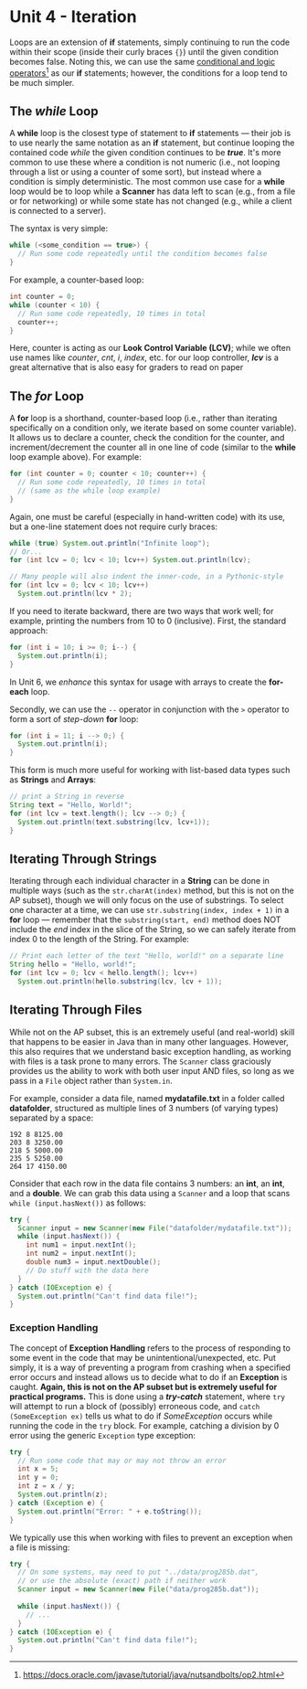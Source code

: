 # Unit 4 - Iteration
Loops are an extension of **if** statements, simply continuing to run the code within their scope 
(inside their curly braces `{}`) until the given condition becomes false. Noting this, we can use
the same [conditional and logic operators](https://docs.oracle.com/javase/tutorial/java/nutsandbolts/op2.html)[^1] 
as our **if** statements; however, the conditions for a loop tend to be much simpler.

## The *while* Loop
A **while** loop is the closest type of statement to **if** statements — their job is to use nearly the 
same notation as an **if** statement, but continue looping the contained code *while* the given condition
continues to be ***true***. It's more common to use these where a condition is not numeric (i.e., not 
looping through a list or using a counter of some sort), but instead where a condition is simply deterministic.
The most common use case for a **while** loop would be to loop while a **Scanner** has data left to scan (e.g., 
from a file or for networking) or while some state has not changed (e.g., while a client is connected to a server).

The syntax is very simple:
```java
while (<some_condition == true>) {
  // Run some code repeatedly until the condition becomes false
}
```

For example, a counter-based loop:
```java
int counter = 0;
while (counter < 10) {
  // Run some code repeatedly, 10 times in total
  counter++;
}
```

Here, counter is acting as our **Look Control Variable (LCV)**; while we often use names like _counter_, _cnt_, _i_, _index_, etc. for our loop controller, ***lcv*** is a great alternative that is also easy for graders to read on paper

## The *for* Loop
A **for** loop is a shorthand, counter-based loop (i.e., rather than iterating specifically on a condition only, we iterate based on some counter variable). It allows us to declare a counter, check the condition for the counter, and increment/decrement the counter all in one line of code (similar to the **while** loop example above). For example:
```java
for (int counter = 0; counter < 10; counter++) {
  // Run some code repeatedly, 10 times in total 
  // (same as the while loop example)
}
```

Again, one must be careful (especially in hand-written code) with its use, but a one-line statement does not require curly braces:
```java
while (true) System.out.println("Infinite loop");
// Or...
for (int lcv = 0; lcv < 10; lcv++) System.out.println(lcv);

// Many people will also indent the inner-code, in a Pythonic-style
for (int lcv = 0; lcv < 10; lcv++)
  System.out.println(lcv * 2);
```

If you need to iterate backward, there are two ways that work well; for example, printing the numbers from 10 to 0 (inclusive). First, the standard approach:
```java
for (int i = 10; i >= 0; i--) {
  System.out.println(i);
}
```

In Unit 6, we *enhance* this syntax for usage with arrays to create the **for-each** loop.

Secondly, we can use the `--` operator in conjunction with the `>` operator to form a sort of *step-down* **for** loop:
```java
for (int i = 11; i --> 0;) {
  System.out.println(i);
}
```

This form is much more useful for working with list-based data types such as **Strings** and **Arrays**:
```java
// print a String in reverse
String text = "Hello, World!";
for (int lcv = text.length(); lcv --> 0;) {
  System.out.println(text.substring(lcv, lcv+1));  
}
```

## Iterating Through Strings
Iterating through each individual character in a **String** can be done in multiple ways (such as the `str.charAt(index)` method, but this is not on the AP subset), though we will only focus on the use of substrings. To select one character at a time, we can use `str.substring(index, index + 1)` in a **for** loop — remember that the `substring(start, end)` method does NOT include the *end* index in the slice of the String, so we can safely iterate from index 0 to the length of the String. For example:
```java
// Print each letter of the text "Hello, world!" on a separate line
String hello = "Hello, world!";
for (int lcv = 0; lcv < hello.length(); lcv++)
  System.out.println(hello.substring(lcv, lcv + 1));
```

## Iterating Through Files
While not on the AP subset, this is an extremely useful (and real-world) skill that happens to be easier in Java than in many other languages. 
However, this also requires that we understand basic exception handling, as working with files is a task prone to many errors.
The `Scanner` class graciously provides us the ability to work with both user input AND files, so long as we pass in a `File` object 
rather than `System.in`.

For example, consider a data file, named **mydatafile.txt** in a folder called **datafolder**, structured as multiple lines of 3 numbers (of varying types) separated by a space:
```
192 8 8125.00
203 8 3250.00
218 5 5000.00
235 5 5250.00
264 17 4150.00
```

Consider that each row in the data file contains 3 numbers: an **int**, an **int**, and a **double**. We can grab this data using a `Scanner` and a loop that scans `while (input.hasNext())` as follows:
```java
try {
  Scanner input = new Scanner(new File("datafolder/mydatafile.txt"));
  while (input.hasNext()) {
    int num1 = input.nextInt();
    int num2 = input.nextInt();
    double num3 = input.nextDouble();
    // Do stuff with the data here
  }
} catch (IOException e) {
  System.out.println("Can't find data file!");
}
```


### Exception Handling
The concept of **Exception Handling** refers to the process of responding to some event in the code that may be unintentional/unexpected, etc. Put simply, it is a way of preventing a program from crashing when a specified error occurs and instead allows us to decide what to do if an **Exception** is caught. **Again, this is not on the AP subset but is extremely useful for practical programs.** This is done using a ***try-catch*** statement, where `try` will attempt to run a block of (possibly) erroneous code, and `catch (SomeException ex)` tells us what to do if *SomeException* occurs while running the code in the `try` block. For example, catching a division by 0 error using the generic `Exception` type exception:
```java
try {
  // Run some code that may or may not throw an error
  int x = 5;
  int y = 0;
  int z = x / y;
  System.out.println(z);
} catch (Exception e) {
  System.out.println("Error: " + e.toString());
}
```

We typically use this when working with files to prevent an exception when a file is missing:
```java
try {
  // On some systems, may need to put "../data/prog285b.dat",
  // or use the absolute (exact) path if neither work
  Scanner input = new Scanner(new File("data/prog285b.dat"));
    
  while (input.hasNext()) {
    // ...
  }
} catch (IOException e) {
  System.out.println("Can't find data file!");
}
```


[^1]: https://docs.oracle.com/javase/tutorial/java/nutsandbolts/op2.html

